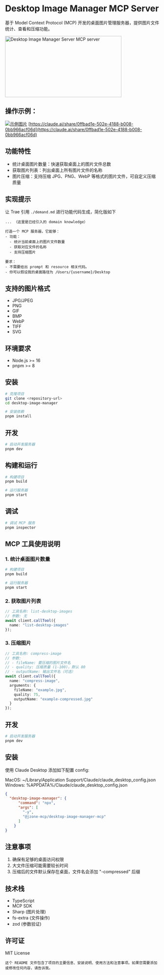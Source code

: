 # Desktop Image Manager MCP Server

基于 Model Context Protocol (MCP) 开发的桌面图片管理服务器，提供图片文件统计、查看和压缩功能。

<a href="https://glama.ai/mcp/servers/@zhixiaoqiang/desktop-image-manager-mcp">
  <img width="380" height="200" src="https://glama.ai/mcp/servers/@zhixiaoqiang/desktop-image-manager-mcp/badge" alt="Desktop Image Manager Server MCP server" />
</a>

## 操作示例：
[![示例图片](https://github.com/zhixiaoqiang/desktop-image-manager-mcp/blob/main/assets/example.png?raw=true)](https://claude.ai/share/0ffbad1e-502e-4188-b008-0bb966acf06d)
[https://claude.ai/share/0ffbad1e-502e-4188-b008-0bb966acf06d](https://claude.ai/share/0ffbad1e-502e-4188-b008-0bb966acf06d)

## 功能特性

- 统计桌面图片数量：快速获取桌面上的图片文件总数
- 获取图片列表：列出桌面上所有图片文件的名称
- 图片压缩：支持压缩 JPG、PNG、WebP 等格式的图片文件，可自定义压缩质量

## 实现提示

让 Trae 引用 `./demand.md` 进行功能代码生成，简化版如下

```plaintext
... （这里是已经引入的 domain knowledge）

打造一个 MCP 服务器，它能够：
- 功能：
  - 统计当前桌面上的图片文件数量
  - 获取对应文件的名称
  - 支持压缩图片

要求：
- 不需要给出 prompt 和 resource 相关代码。
- 你可以假设我的桌面路径为 /Users/{username}/Desktop
```

## 支持的图片格式

- JPG/JPEG
- PNG
- GIF
- BMP
- WebP
- TIFF
- SVG

## 环境要求

- Node.js >= 16
- pnpm >= 8

## 安装

```bash
# 克隆项目
git clone <repository-url>
cd desktop-image-manager

# 安装依赖
pnpm install
```

## 开发

```bash
# 启动开发服务器
pnpm dev
```

## 构建和运行
```bash
# 构建项目
pnpm build

# 运行服务器
pnpm start
```

## 调试

```bash
# 调试 MCP 服务
pnpm inspector
```

## MCP 工具使用说明
### 1. 统计桌面图片数量
```bash
# 构建项目
pnpm build

# 运行服务器
pnpm start
```

### 2. 获取图片列表
```typescript
// 工具名称: list-desktop-images
// 参数: 无
await client.callTool({
  name: "list-desktop-images"
});
```

### 3. 压缩图片
```typescript
// 工具名称: compress-image
// 参数:
// - fileName: 要压缩的图片文件名
// - quality: 压缩质量 (1-100)，默认 80
// - outputName: 输出文件名（可选）
await client.callTool({
  name: "compress-image",
  arguments: {
    fileName: "example.jpg",
    quality: 75,
    outputName: "example-compressed.jpg"
  }
});
```

## 开发

```bash
# 启动开发服务器
pnpm dev
```

## 安装
使用 Claude Desktop 添加如下配置 config:

MacOS: ~/Library/Application Support/Claude/claude_desktop_config.json Windows: %APPDATA%/Claude/claude_desktop_config.json

```json
{
  "desktop-image-manager": {
      "command": "npx",
      "args": [
        "-y",
        "@jzone-mcp/desktop-image-manager-mcp"
      ]
    }
}
```

## 注意事项
1. 确保有足够的桌面访问权限
2. 大文件压缩可能需要较长时间
3. 压缩后的文件默认保存在桌面，文件名会添加 "-compressed" 后缀
## 技术栈
- TypeScript
- MCP SDK
- Sharp (图片处理)
- fs-extra (文件操作)
- zod (参数验证)

## 许可证
MIT License
```plaintext
这个 README 文件包含了项目的主要信息、安装说明、使用方法和注意事项。如果您需要添加或修改任何内容，请告诉我。
```